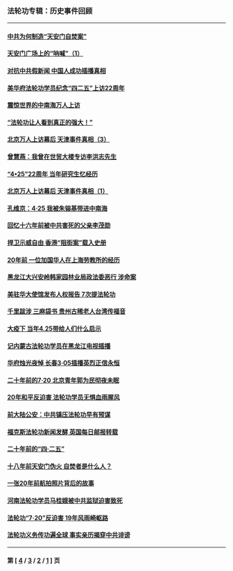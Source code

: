 ### 法轮功专辑：历史事件回顾
---
#### [中共为何制造“天安门自焚案”](../../pages/nf5793/n13183270.md?10110430) 
#### [天安门广场上的“呐喊”（1）](../../pages/nf5793/n13105277.md?10110430) 
#### [对抗中共假新闻 中国人成功插播真相](../../pages/nf5793/n12910618.md?10110430) 
#### [美华府法轮功学员纪念“四二五”上访22周年](../../pages/nf5793/n12904445.md?10110430) 
#### [震惊世界的中南海万人上访](../../pages/nf5793/n12903976.md?10110430) 
#### [“法轮功让人看到真正的强大！”](../../pages/nf5793/n12903195.md?10110430) 
#### [北京万人上访幕后 天津事件真相（3）](../../pages/nf5793/n12902807.md?10110430) 
#### [曾慧燕：我曾在世贸大楼专访李洪志先生](../../pages/nf5793/n12898729.md?10110430) 
#### [“4•25”22周年 当年研究生忆经历](../../pages/nf5793/n12894152.md?10110430) 
#### [北京万人上访幕后 天津事件真相（1）](../../pages/nf5793/n12885174.md?10110430) 
#### [孔维京：4·25 我被朱镕基带进中南海](../../pages/nf5793/n12864987.md?10110430) 
#### [回忆十六年前被中共害死的父亲李茂勋](../../pages/nf5793/n12880270.md?10110430) 
#### [捍卫示威自由 香港“阻街案”载入史册](../../pages/nf5793/n12811245.md?10110430) 
#### [20年前 一位加国华人在上海劳教所的经历](../../pages/nf5793/n12707932.md?10110430) 
#### [黑龙江大兴安岭韩家园林业局政法委恶行 涉命案](../../pages/nf5793/n12622815.md?10110430) 
#### [美驻华大使馆发布人权报告 7次提法轮功](../../pages/nf5793/n12520541.md?10110430) 
#### [千里跋涉 三麻袋书 贵州古稀老人台湾传福音](../../pages/nf5793/n12198750.md?10110430) 
#### [大疫下 当年4.25带给人们什么启示](../../pages/nf5793/n12058565.md?10110430) 
#### [记内蒙古法轮功学员在黑龙江电视插播](../../pages/nf5793/n11699194.md?10110430) 
#### [华府烛光夜悼 长春3·05插播英烈正信永恒](../../pages/nf5793/n11397432.md?10110430) 
#### [二十年前的7·20 北京青年郭为民彻夜未眠](../../pages/nf5793/n11354195.md?10110430) 
#### [20年和平反迫害 法轮功学员无惧血雨腥风](../../pages/nf5793/n11348279.md?10110430) 
#### [前大陆公安：中共镇压法轮功早有预谋](../../pages/nf5793/n11352168.md?10110430) 
#### [福克斯法轮功新闻发酵  英国每日邮报转载](../../pages/nf5793/n11285952.md?10110430) 
#### [二十年前的“四·二五”](../../pages/nf5793/n11207639.md?10110430) 
#### [十八年前天安门伪火 自焚者是什么人？](../../pages/nf5793/n10996556.md?10110430) 
#### [一张20年前航拍照片背后的故事](../../pages/nf5793/n10693797.md?10110430) 
#### [河南法轮功学员马桂娥被中共监狱迫害致死](../../pages/nf5793/n10684974.md?10110430) 
#### [法轮功“7‧20”反迫害 19年风雨崎岖路](../../pages/nf5793/n10570834.md?10110430) 
#### [法轮功义务传功遍全球 事实亲历揭穿中共诽谤](../../pages/nf5793/n10581061.md?10110430) 

---
#### 第 [ [4](./4.md?10110430) / [3](./3.md?10110430) / [2](./2.md?10110430) / [1](./1.md?10110430) ] 页
